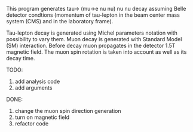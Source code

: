 This program generates tau-> (mu->e nu nu) nu nu decay assuming Belle detector condtions (momentum of tau-lepton in the beam center mass system (CMS) and in the laboratory frame).

Tau-lepton decay is generated using Michel parameters notation with possibility to vary them. Muon decay is generated with Standard Model (SM) interaction. Before decay muon propagates in the detector 1.5T magnetic field. The muon spin rotation is taken into account as well as its decay time. 

TODO:

1) add analysis code
2) add arguments 

DONE:

1) change the muon spin direction generation
2) turn on magnetic field
3) refactor code